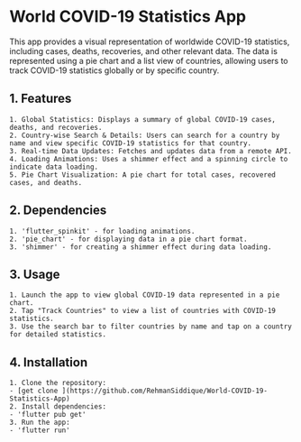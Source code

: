 #  World COVID-19 Statistics App
This app provides a visual representation of worldwide COVID-19 statistics, including cases, deaths, recoveries, and other relevant data. The data is represented using a pie chart and a list view of countries, allowing users to track COVID-19 statistics globally or by specific country.

##  1. Features
    1. Global Statistics: Displays a summary of global COVID-19 cases, deaths, and recoveries.
    2. Country-wise Search & Details: Users can search for a country by name and view specific COVID-19 statistics for that country.
    3. Real-time Data Updates: Fetches and updates data from a remote API.
    4. Loading Animations: Uses a shimmer effect and a spinning circle to indicate data loading.
    5. Pie Chart Visualization: A pie chart for total cases, recovered cases, and deaths.

##  2. Dependencies
    1. 'flutter_spinkit' - for loading animations.
    2. 'pie_chart' - for displaying data in a pie chart format.
    3. 'shimmer' - for creating a shimmer effect during data loading.
    
##  3. Usage
    1. Launch the app to view global COVID-19 data represented in a pie chart.
    2. Tap "Track Countries" to view a list of countries with COVID-19 statistics.
    3. Use the search bar to filter countries by name and tap on a country for detailed statistics.

##  4. Installation
    1. Clone the repository:
    - [get clone ](https://github.com/RehmanSiddique/World-COVID-19-Statistics-App)
    2. Install dependencies:
    - 'flutter pub get'
    3. Run the app:
    - 'flutter run' 
